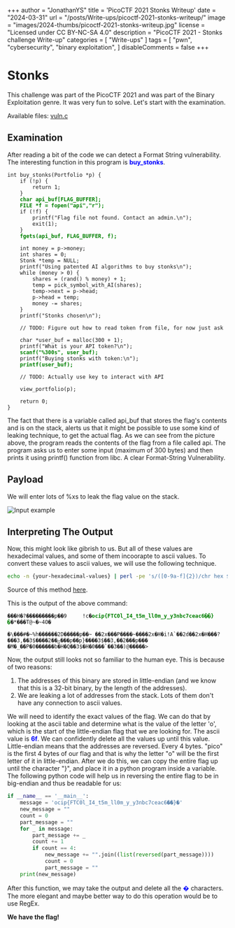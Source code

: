 +++
author = "JonathanYS"
title = 'PicoCTF 2021 Stonks Writeup'
date = "2024-03-31"
url = "/posts/Write-ups/picoctf-2021-stonks-writeup/"
image = "images/2024-thumbs/picoctf-2021-stonks-writeup.jpg"
license = "Licensed under CC BY-NC-SA 4.0"
description = "PicoCTF 2021 - Stonks challenge Write-up"
categories = [
    "Write-ups"
]
tags = [
    "pwn",
    "cybersecurity",
	"binary exploitation",
]
disableComments = false
+++


# Stonks
This challenge was part of the PicoCTF 2021 and was part of the Binary Exploitation genre. It was very fun to solve.
Let's start with the examination.

Available files: [vuln.c](attached_files/writeups/2024/picoctf-2021-stonks-writeup/vuln.c)

## Examination
After reading a bit of the code we can detect a Format String vulnerability.
The interesting function in this program is <b style="color:blue;">buy_stonks</b>.



<pre><code>int buy_stonks(Portfolio *p) {
    if (!p) {
        return 1;
    }
    <b style="color:green;">char api_buf[FLAG_BUFFER];
    FILE *f = fopen("api","r");</b>
    if (!f) {
        printf("Flag file not found. Contact an admin.\n");
        exit(1);
    }
    <b style="color:green;">fgets(api_buf, FLAG_BUFFER, f);</b>

    int money = p->money;
    int shares = 0;
    Stonk *temp = NULL;
    printf("Using patented AI algorithms to buy stonks\n");
    while (money > 0) {
        shares = (rand() % money) + 1;
        temp = pick_symbol_with_AI(shares);
        temp->next = p->head;
        p->head = temp;
        money -= shares;
    }
    printf("Stonks chosen\n");

    // TODO: Figure out how to read token from file, for now just ask

    char *user_buf = malloc(300 + 1);
    printf("What is your API token?\n");
    <b style="color:green;">scanf("%300s", user_buf);</b>
    printf("Buying stonks with token:\n");
    <b style="color:green;">printf(user_buf);</b>

    // TODO: Actually use key to interact with API

    view_portfolio(p);

    return 0;
}</code></pre>

The fact that there is a variable called api_buf that stores the flag's contents and is on the stack, alerts us that it might be possible to use some kind of leaking technique, to get the actual flag.
As we can see from the picture above, the program reads the contents of the flag from a file called api. The program asks us to enter some input (maximum of 300 bytes) and then prints it using printf() function from libc. A clear Format-String Vulnerability.

## Payload
We will enter lots of %xs to leak the flag value on the stack.


![Input example](/images/2024/picoctf-2021-stonks-writeup/input_example.png)

## Interpreting The Output
Now, this might look like gibrish to us. But all of these values are hexadecimal values, and some of them incoorapte to ascii values. To convert these values to ascii values, we will use the following technique.
```sh
echo -n {your-hexadecimal-values} | perl -pe 's/([0-9a-f]{2})/chr hex $1/gie'
```
Source of this method [here](https://stackoverflow.com/questions/1604765/how-to-convert-hex-to-ascii-characters-in-the-linux-shell#7681385).

This is the output of the above command:
<pre><code>���H�?���������p��9     !c�<b style="color:green;">ocip{FTC0l_I4_t5m_ll0m_y_y3nbc7ceac6��}�</b>�*���T@~�~4Ο�
                                                                                �\���#�~%h������2D�����p��~ ��2x���P����~����2x�H�i!A`��2d��2x�H���?���3,��3$����2��ݯ���p��p}����3$��3,��2���p���
�M�_��P�0������b�H�Q��3$�H�0���`��3��)@�����></code></pre>

Now, the output still looks not so familiar to the human eye. This is because of two reasons:
1. The addresses of this binary are stored in little-endian (and we know that this is a 32-bit binary, by the length of the addresses).
2. We are leaking a lot of addresses from the stack. Lots of them don't have any connection to ascii values.

We will need to identify the exact values of the flag. We can do that by looking at the ascii table and determine what is the value of the letter 'o', which is the start of the little-endian flag that we are looking for. The ascii value is <b style="color:blue;">6f</b>. We can confidently delete all the values up until this value. Little-endian means that the addresses are reversed. Every 4 bytes. "pico" is the first 4 bytes of our flag and that is why the letter "o" will be the first letter of it in little-endian.
After we do this, we can copy the entire flag up until the character "}", and place it in a python program inside a variable. The following python code will help us in reversing the entire flag to be in big-endian and thus be readable for us:

```python
if __name__ == '__main__':
    message = 'ocip{FTC0l_I4_t5m_ll0m_y_y3nbc7ceac6��}�'
    new_message = ""
    count = 0
    part_message = ""
    for _ in message:
        part_message += _
        count += 1
        if count == 4:
            new_message += "".join((list(reversed(part_message))))
            count = 0
            part_message = ""
    print(new_message)
```

After this function, we may take the output and delete all the <b style="color:blue;">�</b> characters.
The more elegant and maybe better way to do this operation would be to use RegEx.

**We have the flag!**
